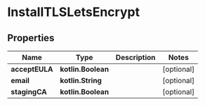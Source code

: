 
# InstallTLSLetsEncrypt

## Properties
| Name | Type | Description | Notes |
| ------------ | ------------- | ------------- | ------------- |
| **acceptEULA** | **kotlin.Boolean** |  |  [optional] |
| **email** | **kotlin.String** |  |  [optional] |
| **stagingCA** | **kotlin.Boolean** |  |  [optional] |
